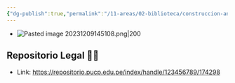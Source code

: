 ```yaml
---
{"dg-publish":true,"permalink":"/11-areas/02-biblioteca/construccion-antisismica-de-viviendas-de-ladrillo/","noteIcon":""}
---
```


- ![Pasted image 20231209145108.png|200](/img/user/11%20%C3%81reas%20%E2%9A%99/02%20Biblioteca/%F0%9F%92%BE%20Adjuntos/Pasted%20image%2020231209145108.png)
## Repositorio Legal 🤸‍♂️
- Link: https://repositorio.pucp.edu.pe/index/handle/123456789/174298
